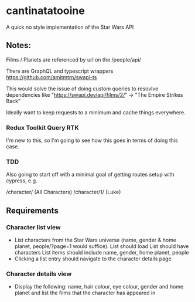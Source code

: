 # cantinatatooine
A quick no style implementation of the Star Wars API

## Notes:
Films / Planets are referenced by url on the /people/api/

There are GraphQL and typescript wrappers 
https://github.com/amitmtrn/swapi-ts

This would solve the issue of doing custom queries to resovlve dependencies like "https://swapi.dev/api/films/2/" -> "The Empire Strikes Back"

Ideally want to keep requests to a minimum and cache things everywhere.

### Redux Toolkit Query RTK
I'm new to this, so I'm going to see how this goes in terms of doing this case.

### TDD 
Also going to start off with a minimal goal of getting routes setup with cypress, e.g. 

/character/ (All Characters)
/character/1/ (Luke)

## Requirements

### Character list view
 - List characters from the Star Wars universe (name, gender &amp; home
planet, people/?page=1 would suffice).
    List should load
    List should have characters
    List items should include name, gender, home planet, people
 - Clicking a list entry should navigate to the character details page

### Character details view
 - Display the following: name, hair colour, eye colour, gender and home planet and list
 the films that the character has appeared in
